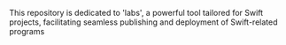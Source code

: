 This repository is dedicated to 'labs', a powerful tool tailored for Swift projects, facilitating seamless publishing and deployment of Swift-related programs
